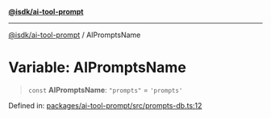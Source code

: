 [**@isdk/ai-tool-prompt**](../README.md)

***

[@isdk/ai-tool-prompt](../globals.md) / AIPromptsName

# Variable: AIPromptsName

> `const` **AIPromptsName**: `"prompts"` = `'prompts'`

Defined in: [packages/ai-tool-prompt/src/prompts-db.ts:12](https://github.com/isdk/ai-tool-prompt.js/blob/05afa5dec5217dc3ff89bf08e601fc3699c3ca59/src/prompts-db.ts#L12)
